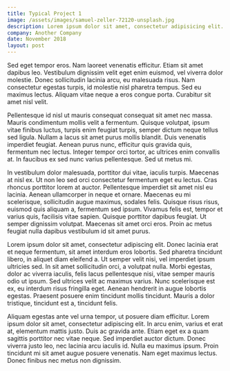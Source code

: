 ```yaml
---
title: Typical Project 1
image: /assets/images/samuel-zeller-72120-unsplash.jpg
description: Lorem ipsum dolor sit amet, consectetur adipisicing elit. Nam, voluptatibus, odio. Saepe dolorem magni qui, porro consectetur quia nobis! Doloribus mollitia id labore placeat autem cum rem, dolorum quos nesciunt.
company: Another Company
date: November 2018
layout: post
---
```



Sed eget tempor eros. Nam laoreet venenatis efficitur. Etiam sit amet dapibus leo. Vestibulum dignissim velit eget enim euismod, vel viverra dolor molestie. Donec sollicitudin lacinia arcu, eu malesuada risus. Nam consectetur egestas turpis, id molestie nisl pharetra tempus. Sed eu maximus lectus. Aliquam vitae neque a eros congue porta. Curabitur sit amet nisl velit.


<canvas id="myChart" width="400" height="200"></canvas>
<script>
var ctx = document.getElementById("myChart");
var myChart = new Chart(ctx, {
    type: 'bar',
    data: {
        labels: ["Red", "Blue", "Yellow", "Green", "Purple", "Orange"],
        datasets: [{
            label: 'Colors',
            data: [6, 5, 4, 3, 2, 1],
            backgroundColor: [
                'rgba(255, 99, 132, 0.2)',
                'rgba(54, 162, 235, 0.2)',
                'rgba(255, 206, 86, 0.2)',
                'rgba(75, 192, 192, 0.2)',
                'rgba(153, 102, 255, 0.2)',
                'rgba(255, 159, 64, 0.2)'
            ],
            borderColor: [
                'rgba(255,99,132,1)',
                'rgba(54, 162, 235, 1)',
                'rgba(255, 206, 86, 1)',
                'rgba(75, 192, 192, 1)',
                'rgba(153, 102, 255, 1)',
                'rgba(255, 159, 64, 1)'
            ],
            borderWidth: 1
        }]
    },
    options: {
        scales: {
            yAxes: [{
                ticks: {
                    beginAtZero:true
                }
            }]
        }
    }
});
</script>



Pellentesque id nisl ut mauris consequat consequat sit amet nec massa. Mauris condimentum mollis velit a fermentum. Quisque volutpat, ipsum vitae finibus luctus, turpis enim feugiat turpis, semper dictum neque tellus sed ligula. Nullam a lacus sit amet purus mollis blandit. Duis venenatis imperdiet feugiat. Aenean purus nunc, efficitur quis gravida quis, fermentum nec lectus. Integer tempor orci tortor, ac ultrices enim convallis at. In faucibus ex sed nunc varius pellentesque. Sed ut metus mi.

In vestibulum dolor malesuada, porttitor dui vitae, iaculis turpis. Maecenas at nisl ex. Ut non leo sed orci consectetur fermentum eget eu lectus. Cras rhoncus porttitor lorem at auctor. Pellentesque imperdiet sit amet nisl eu lacinia. Aenean ullamcorper in neque et ornare. Maecenas eu mi scelerisque, sollicitudin augue maximus, sodales felis. Quisque risus risus, euismod quis aliquam a, fermentum sed ipsum. Vivamus felis est, tempor et varius quis, facilisis vitae sapien. Quisque porttitor dapibus feugiat. Ut semper dignissim volutpat. Maecenas sit amet orci eros. Proin ac metus feugiat nulla dapibus vestibulum id sit amet purus.

Lorem ipsum dolor sit amet, consectetur adipiscing elit. Donec lacinia erat et neque fermentum, sit amet interdum eros lobortis. Sed pharetra tincidunt libero, in aliquet diam eleifend a. Ut semper velit nisi, vel imperdiet ipsum ultricies sed. In sit amet sollicitudin orci, a volutpat nulla. Morbi egestas, dolor ac viverra iaculis, felis lacus pellentesque nisi, vitae semper mauris odio ut ipsum. Sed ultrices velit ac maximus varius. Nunc scelerisque est ex, eu interdum risus fringilla eget. Aenean hendrerit in augue lobortis egestas. Praesent posuere enim tincidunt mollis tincidunt. Mauris a dolor tristique, tincidunt est a, tincidunt felis.

Aliquam egestas ante vel urna tempor, ut posuere diam efficitur. Lorem ipsum dolor sit amet, consectetur adipiscing elit. In arcu enim, varius et erat at, elementum mattis justo. Duis ac gravida ante. Etiam eget ex a quam sagittis porttitor nec vitae neque. Sed imperdiet auctor dictum. Donec viverra justo leo, nec lacinia arcu iaculis id. Nulla eu maximus ipsum. Proin tincidunt mi sit amet augue posuere venenatis. Nam eget maximus lectus. Donec finibus nec metus non dignissim.
